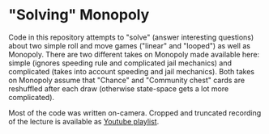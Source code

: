 # "Solving" Monopoly

Code in this repository attempts to "solve" (answer interesting questions)
about two simple roll and move games ("linear" and "looped") as well as
Monopoly. There are two different takes on Monopoly made available here:
simple (ignores speeding rule and complicated jail mechanics) and
complicated (takes into account speeding and jail mechanics). Both takes on
Monopoly assume that "Chance" and "Community chest" cards are reshuffled
after each draw (otherwise state-space gets a lot more complicated).

Most of the code was written on-camera. Cropped and truncated recording of
the lecture is available as [Youtube playlist](https://www.youtube.com/watch?v=6145wsWtScM&list=PLbnvhMGJ97x3MOTvKxWtSJUeC7Darp3Om&index=1).
